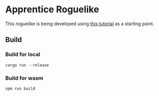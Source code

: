 # Apprentice Roguelike
This roguelike is being developed using [this tutorial](http://bfnightly.bracketproductions.com/rustbook/chapter_0.html) as a starting point.

## Build

### Build for local
`cargo run --release`

### Build for wasm
`npm run build`